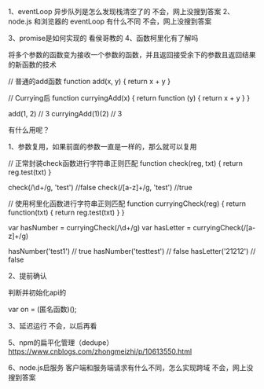 1、eventLoop 异步队列是怎么发现栈清空了的
不会，网上没搜到答案
2、node.js 和浏览器的 eventLoop 有什么不同
不会，网上没搜到答案

3、promise是如何实现的
看侯哥教的
4、函数柯里化有了解吗

将多个参数的函数变为接收一个参数的函数，并且返回接受余下的参数且返回结果的新函数的技术

// 普通的add函数
function add(x, y) {
    return x + y
}

// Currying后
function curryingAdd(x) {
    return function (y) {
        return x + y
    }
}

add(1, 2)           // 3
curryingAdd(1)(2)   // 3

有什么用呢？

1、参数复用，如果前面的参数一直是一样的，那么就可以复用

// 正常封装check函数进行字符串正则匹配
function check(reg, txt) {
 	return reg.test(txt)
}

check(/\d+/g, 'test')        //false
check(/[a-z]+/g, 'test')     //true

// 使用柯里化函数进行字符串正则匹配
function curryingCheck(reg) {
	return function(txt) {
	    return reg.test(txt)
	}
}

var hasNumber = curryingCheck(/\d+/g)
var hasLetter = curryingCheck(/[a-z]+/g)

hasNumber('test1')      // true
hasNumber('testtest')   // false
hasLetter('21212')      // false

2、提前确认

判断并初始化api的

var on = (匿名函数)();

3、延迟运行
不会，以后再看

5、npm的扁平化管理（dedupe）
https://www.cnblogs.com/zhongmeizhi/p/10613550.html

6、node.js启服务 客户端和服务端请求有什么不同，怎么实现跨域
不会，网上没搜到答案